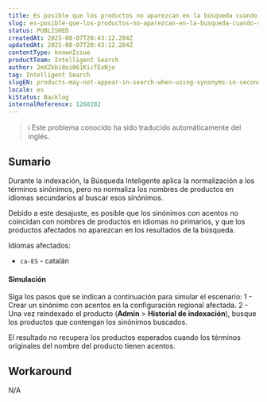 ```yaml
---
title: Es posible que los productos no aparezcan en la búsqueda cuando se utilizan sinónimos en lenguas secundarias.
slug: es-posible-que-los-productos-no-aparezcan-en-la-busqueda-cuando-se-utilizan-sinonimos-en-lenguas-secundarias
status: PUBLISHED
createdAt: 2025-08-07T20:43:12.284Z
updatedAt: 2025-08-07T20:43:12.284Z
contentType: knownIssue
productTeam: Intelligent Search
author: 2mXZkbi0oi061KicTExNjo
tag: Intelligent Search
slugEN: products-may-not-appear-in-search-when-using-synonyms-in-secondary-languages
locale: es
kiStatus: Backlog
internalReference: 1268282
---
```


>ℹ️ Este problema conocido ha sido traducido automáticamente del inglés.

## Sumario


Durante la indexación, la Búsqueda Inteligente aplica la normalización a los términos sinónimos, pero no normaliza los nombres de productos en idiomas secundarios al buscar esos sinónimos.

Debido a este desajuste, es posible que los sinónimos con acentos no coincidan con nombres de productos en idiomas no primarios, y que los productos afectados no aparezcan en los resultados de la búsqueda.

Idiomas afectados:

- `ca-ES` - catalán


#### Simulación


Siga los pasos que se indican a continuación para simular el escenario:
1 - Crear un sinónimo con acentos en la configuración regional afectada.
2 - Una vez reindexado el producto (**Admin** > **Historial de indexación**), busque los productos que contengan los sinónimos buscados.

El resultado no recupera los productos esperados cuando los términos originales del nombre del producto tienen acentos.

## Workaround


N/A


